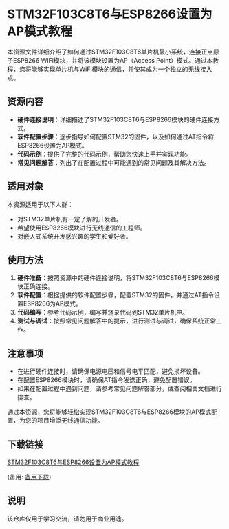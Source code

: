 # STM32F103C8T6与ESP8266设置为AP模式教程

本资源文件详细介绍了如何通过STM32F103C8T6单片机最小系统，连接正点原子ESP8266 WiFi模块，并将该模块设置为AP（Access Point）模式。通过本教程，您将能够实现单片机与WiFi模块的通信，并使其成为一个独立的无线接入点。

## 资源内容

- **硬件连接说明**：详细描述了STM32F103C8T6与ESP8266模块的硬件连接方式。
- **软件配置步骤**：逐步指导如何配置STM32的固件，以及如何通过AT指令将ESP8266设置为AP模式。
- **代码示例**：提供了完整的代码示例，帮助您快速上手并实现功能。
- **常见问题解答**：列出了在配置过程中可能遇到的常见问题及其解决方法。

## 适用对象

本资源适用于以下人群：

- 对STM32单片机有一定了解的开发者。
- 希望使用ESP8266模块进行无线通信的工程师。
- 对嵌入式系统开发感兴趣的学生和爱好者。

## 使用方法

1. **硬件准备**：按照资源中的硬件连接说明，将STM32F103C8T6与ESP8266模块正确连接。
2. **软件配置**：根据提供的软件配置步骤，配置STM32的固件，并通过AT指令设置ESP8266为AP模式。
3. **代码编写**：参考代码示例，编写并烧录代码到STM32单片机中。
4. **测试与调试**：按照常见问题解答中的提示，进行测试与调试，确保系统正常工作。

## 注意事项

- 在进行硬件连接时，请确保电源电压和信号电平匹配，避免损坏设备。
- 在配置ESP8266模块时，请确保AT指令发送正确，避免配置错误。
- 如果在配置过程中遇到问题，请参考常见问题解答部分，或查阅相关文档进行排查。

通过本资源，您将能够轻松实现STM32F103C8T6与ESP8266模块的AP模式配置，为您的项目增添无线通信功能。

## 下载链接
[STM32F103C8T6与ESP8266设置为AP模式教程](https://pan.quark.cn/s/f860d263e920) 

(备用: [备用下载](https://pan.baidu.com/s/1EHYANfmp_Lmzw4tjsUUHkQ?pwd=1234))

## 说明

该仓库仅用于学习交流，请勿用于商业用途。
